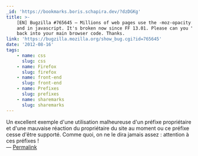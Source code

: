 ```yaml
---
_id: 'https://bookmarks.boris.schapira.dev/?dzDGKg'
title: >-
    [EN] Bugzilla #765645 – Millions of web pages use the -moz-opacity:0.7 tag
    and in javascript. It's broken now since FF 13.01. Please can you "alias" it
    back into your main browser code. Thanks.
link: 'https://bugzilla.mozilla.org/show_bug.cgi?id=765645'
date: '2012-08-16'
tags:
    - name: css
      slug: css
    - name: Firefox
      slug: firefox
    - name: front-end
      slug: front-end
    - name: Prefixes
      slug: prefixes
    - name: sharemarks
      slug: sharemarks
---
```


Un excellent exemple d'une utilisation malheureuse d'un préfixe propriétaire et
d'une mauvaise réaction du propriétaire du site au moment ou ce préfixe cesse
d'être supporté. Comme quoi, on ne le dira jamais assez : attention à ces
préfixes ! <br>&#8212;
<a href="https://bookmarks.boris.schapira.dev/?dzDGKg" title="Permalink">Permalink</a>

